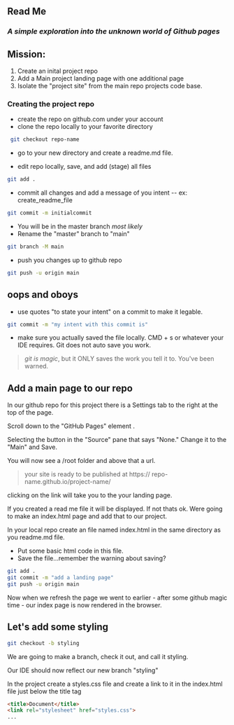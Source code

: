 ## Read Me
### _A simple exploration into the unknown world of Github pages_

 ## Mission:
1. Create an inital project repo
2. Add a Main project landing page with one additional page
3. Isolate the "project site" from the main repo projects code base.  
 ###  Creating the project repo
- create the repo on github.com under your account
- clone the repo locally to your favorite directory
 ```sh
  git checkout repo-name
  ```
- go to your new directory and create a readme.md file. 

- edit repo locally, save, and add (stage) all files
```sh
git add . 
```
- commit all changes and add a message of you intent -- ex: create_readme_file
```sh
git commit -m initialcommit
```
- You will be in the master branch *most likely*
- Rename the "master" branch to "main"
 ```sh
 git branch -M main
 ```
- push you changes up to github repo
 ```sh
 git push -u origin main
 ```
## oops and oboys
- use quotes "to state your intent" on a commit to make it legable. 
```sh
git commit -m "my intent with this commit is"
```
- make sure you actually saved the file locally. CMD + s or whatever your IDE requires. Git does not auto save you work. 
> _git is magic_, but it
>  ONLY saves the
> work you tell it to.
> You've been
> warned.
## Add a main page to our repo 
 In our github repo for this project there is a Settings tab to the right at the top of the page. 

 Scroll down to the "GitHub Pages" element
.

Selecting the button in the "Source" pane that says "None." Change it to the "Main" and Save.

You will now see a /root
folder and above that a url. 
> your site is ready to be published at https://
> repo-name.github.io/project-name/

clicking on the link will take you to the your landing page.

If you created a read me file it will be displayed. If not thats ok. Were going to make an index.html page and add that to our project.    

In your local repo create an file named index.html in the same directory as you readme.md file.

- Put some basic html code in this file. 
- Save the file...remember the warning about saving? 

```sh
git add .
git commit -m "add a landing page"
git push -u origin main
```
Now when we refresh the page we went to earlier - after some github magic time - our index page is now rendered in the browser.

## Let's add some styling 
```sh
git checkout -b styling
```
We are going to make a branch, check it out, and call it styling.

Our IDE should now reflect our new branch "styling" 

In the project create a styles.css file and create a link to it in the index.html file
just below the title tag 
```html
<title>Document</title>
<link rel="stylesheet" href="styles.css">
...
```
